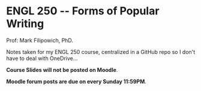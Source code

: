 # ENGL 250 -- Forms of Popular Writing

Prof: Mark Filipowich, PhD.
 
Notes taken for my ENGL 250 course, centralized in a GitHub repo so I don't have to deal with OneDrive...

**Course Slides will not be posted on Moodle**.

**Moodle forum posts are due on every Sunday 11:59PM**.